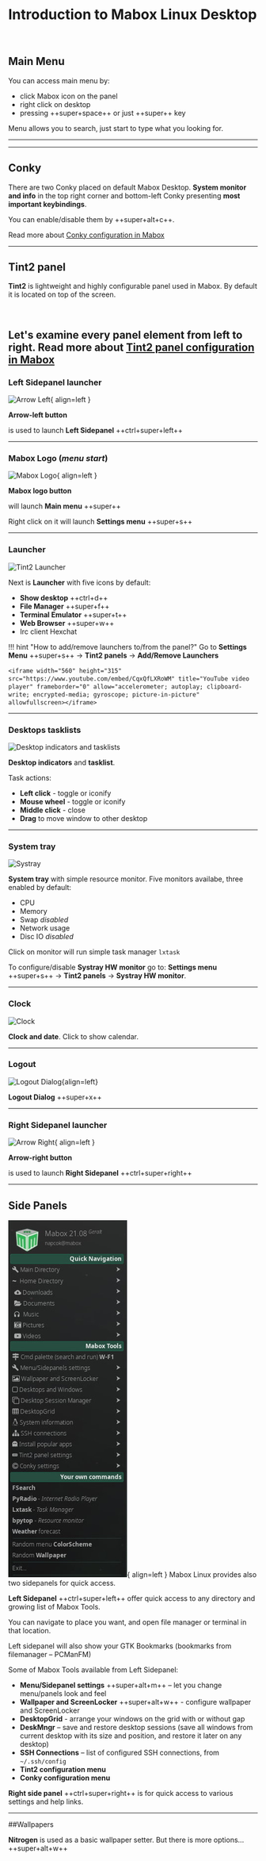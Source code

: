 # Introduction to Mabox Linux Desktop
<div class="gal1">
    <a href="../../img/intro-desktop.jpg" title="Mabox Linux Desktop"><img src="../../img/intro-desktop.jpg" alt="" /></a>
</div>


## Main Menu



You can access main menu by:

  - click Mabox icon on the panel
  - right click on desktop
  - pressing ++super+space++  or just ++super++ key


Menu allows you to search, just start to type what you looking for.




---



---
## Conky
There are two Conky placed on default Mabox Desktop. **System monitor and info** in the top right corner and bottom-left Conky presenting **most important keybindings**.

You can enable/disable them by ++super+alt+c++.

Read more about [Conky configuration in Mabox](../../configuration/conky/)

---
## Tint2 panel

**Tint2** is lightweight and highly configurable panel used in Mabox. By default it is located on top of the screen.

<div class="gal1">
    <a href="../../img/tint2-default.jpg" title="Default tint2 panel in Mabox"><img src="../../img/tint2-default.jpg" alt="" /></a>
</div>

Let's examine every panel element from left to right.
Read more about [Tint2 panel configuration in Mabox](../../configuration/tint2/)
---
### Left Sidepanel launcher
![Arrow Left](../../img/t2-arrow-left.jpg){ align=left }

**Arrow-left button**

is used to launch **Left Sidepanel** ++ctrl+super+left++

---
### Mabox Logo (*menu start*)
![Mabox Logo](../../img/t2-mabox.jpg){ align=left }

**Mabox logo button**

will launch **Main menu** ++super++

Right click on it will launch **Settings menu** ++super+s++

---
### Launcher
![Tint2 Launcher](../../img/t2-launcher.jpg)

Next is **Launcher** with five icons by default:

- **Show desktop** ++ctrl+d++
- **File Manager** ++super+f++
- **Terminal Emulator** ++super+t++
- **Web Browser** ++super+w++
- Irc client Hexchat


!!! hint "How to add/remove launchers to/from the panel?"
    Go to **Settings Menu** ++super+s++ -> **Tint2 panels** -> **Add/Remove Launchers**

    <iframe width="560" height="315" src="https://www.youtube.com/embed/CqxQfLXRoWM" title="YouTube video player" frameborder="0" allow="accelerometer; autoplay; clipboard-write; encrypted-media; gyroscope; picture-in-picture" allowfullscreen></iframe>

---
### Desktops tasklists
![Desktop indicators and tasklists](../../img/t2-desktops-tasks.jpg)

**Desktop indicators** and **tasklist**.

Task actions:

- **Left click** - toggle or iconify
- **Mouse wheel** - toggle or iconify
- **Middle click** - close
- **Drag** to move window to other desktop

---
### System tray
![Systray](../../img/t2-systray.jpg)

**System tray** with simple resource monitor.
Five monitors availabe, three enabled by default:

- CPU
- Memory
- Swap *disabled*
- Network usage
- Disc IO *disabled*

Click on monitor will run simple task manager `lxtask`

To configure/disable **Systray HW monitor** go to: **Settings menu** ++super+s++ -> **Tint2 panels** -> **Systray HW monitor**.

---
### Clock
![Clock](../../img/t2-clock.jpg)

**Clock and date**.
Click to show calendar.

---
### Logout
![Logout Dialog](../../img/t2-logout.jpg){align=left}

**Logout Dialog** ++super+x++


---
### Right Sidepanel launcher
![Arrow Right](../../img/t2-arrow-right.jpg){ align=left }

**Arrow-right button**

is used to launch **Right Sidepanel** ++ctrl+super+right++

---
## Side Panels

![Left Sidepanel](../img/left_sidepanel.jpg){ align=left } Mabox Linux provides also two sidepanels for quick access.

**Left Sidepanel** ++ctrl+super+left++ offer quick access to any directory and growing list of Mabox Tools.

You can navigate to place you want, and open file manager or terminal in that location.

Left sidepanel will also show your GTK Bookmarks (bookmarks from filemanager – PCManFM)

Some of Mabox Tools available from Left Sidepanel:

  - **Menu/Sidepanel settings** ++super+alt+m++ – let you change menu/panels look and feel
  - **Wallpaper and ScreenLocker** ++super+alt+w++ - configure wallpaper and ScreenLocker
  - **DesktopGrid** - arrange your windows on the grid with or without gap
  - **DeskMngr** – save and restore desktop sessions (save all windows from current desktop with its size and position, and restore it later on any desktop)
  - **SSH Connections** – list of configured SSH connections, from `~/.ssh/config`
  - **Tint2 configuration menu**
  - **Conky configuration menu**

**Right side panel** ++ctrl+super+right++ is for quick access to various settings and help links.

---
##Wallpapers

**Nitrogen** is used as a basic wallpaper setter.
But there is more options... ++super+alt+w++
